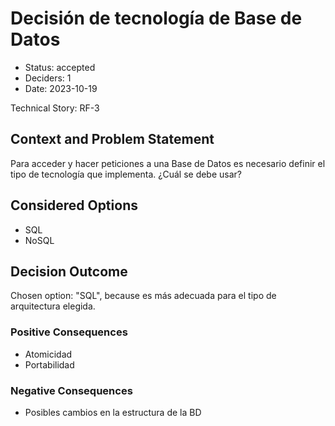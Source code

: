# Decisión de tecnología de Base de Datos

* Status: accepted
* Deciders: 1
* Date: 2023-10-19

Technical Story: RF-3

## Context and Problem Statement

Para acceder y hacer peticiones a una Base de Datos es necesario definir el tipo de tecnología que implementa. ¿Cuál se debe usar?

## Considered Options

* SQL
* NoSQL

## Decision Outcome

Chosen option: "SQL", because es más adecuada para el tipo de arquitectura elegida.

### Positive Consequences

* Atomicidad
* Portabilidad

### Negative Consequences

* Posibles cambios en la estructura de la BD
